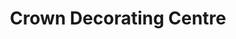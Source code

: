 ---
title: "Crown Decorating Centre"
url: /banbury/crown-decorating-centre/
shop: Raumausstattung
---